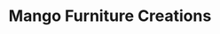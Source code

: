 ---
title: "Mango Furniture Creations"
url: /kenmare/mango-furniture-creations/
shop: interior decoration
---